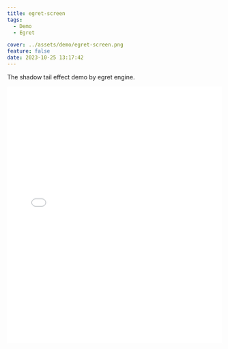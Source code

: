 ```yaml
---
title: egret-screen
tags:
  - Demo
  - Egret

cover: ../assets/demo/egret-screen.png
feature: false
date: 2023-10-25 13:17:42
---
```

The shadow tail effect demo by egret engine.
<iframe
width=100%
height=600
src='../assets/demo/egret-screen/index.html'
frameborder=0
></iframe>